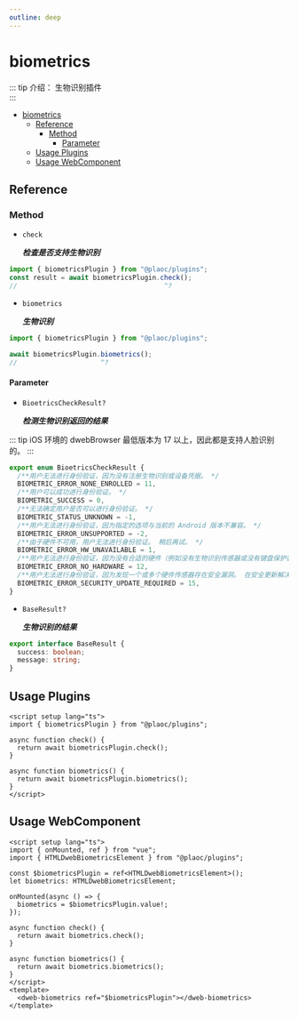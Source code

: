 ```yaml
---
outline: deep
---
```


# biometrics

<Badges name="@plaoc/plugins" />

::: tip 介绍：
生物识别插件  
:::

- [biometrics](#biometrics)
  - [Reference](#reference)
    - [Method](#method)
      - [Parameter](#parameter)
  - [Usage Plugins](#usage-plugins)
  - [Usage WebComponent](#usage-webcomponent)

## Reference

### Method

- `check`

  **_检查是否支持生物识别_**

```ts twoslash
import { biometricsPlugin } from "@plaoc/plugins";
const result = await biometricsPlugin.check();
//                                     ^?
```

- `biometrics`

  **_生物识别_**

```ts twoslash
import { biometricsPlugin } from "@plaoc/plugins";

await biometricsPlugin.biometrics();
//                     ^?
```

#### Parameter

- `BioetricsCheckResult?`

  **_检测生物识别返回的结果_**

::: tip
iOS 环境的 dwebBrowser 最低版本为 17 以上，因此都是支持人脸识别的。
:::

```ts twoslash
export enum BioetricsCheckResult {
  /**用户无法进行身份验证，因为没有注册生物识别或设备凭据。 */
  BIOMETRIC_ERROR_NONE_ENROLLED = 11,
  /**用户可以成功进行身份验证。 */
  BIOMETRIC_SUCCESS = 0,
  /**无法确定用户是否可以进行身份验证。 */
  BIOMETRIC_STATUS_UNKNOWN = -1,
  /**用户无法进行身份验证，因为指定的选项与当前的 Android 版本不兼容。 */
  BIOMETRIC_ERROR_UNSUPPORTED = -2,
  /**由于硬件不可用，用户无法进行身份验证。 稍后再试。 */
  BIOMETRIC_ERROR_HW_UNAVAILABLE = 1,
  /**用户无法进行身份验证，因为没有合适的硬件（例如没有生物识别传感器或没有键盘保护装置）。 */
  BIOMETRIC_ERROR_NO_HARDWARE = 12,
  /**用户无法进行身份验证，因为发现一个或多个硬件传感器存在安全漏洞。 在安全更新解决该问题之前，受影响的传感器将不可用。 */
  BIOMETRIC_ERROR_SECURITY_UPDATE_REQUIRED = 15,
}
```

- `BaseResult?`

  **_生物识别的结果_**

```ts twoslash
export interface BaseResult {
  success: boolean;
  message: string;
}
```

## Usage Plugins

```vue twoslash
<script setup lang="ts">
import { biometricsPlugin } from "@plaoc/plugins";

async function check() {
  return await biometricsPlugin.check();
}

async function biometrics() {
  return await biometricsPlugin.biometrics();
}
</script>
```

## Usage WebComponent

```vue
<script setup lang="ts">
import { onMounted, ref } from "vue";
import { HTMLDwebBiometricsElement } from "@plaoc/plugins";

const $biometricsPlugin = ref<HTMLDwebBiometricsElement>();
let biometrics: HTMLDwebBiometricsElement;

onMounted(async () => {
  biometrics = $biometricsPlugin.value!;
});

async function check() {
  return await biometrics.check();
}

async function biometrics() {
  return await biometrics.biometrics();
}
</script>
<template>
  <dweb-biometrics ref="$biometricsPlugin"></dweb-biometrics>
</template>
```
